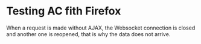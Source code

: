# Testing AC fith Firefox

When a request is made without AJAX, the Websocket connection is closed and another one is reopened, that is why the data does not arrive.
